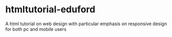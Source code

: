 # htmltutorial-eduford
A html tutorial on web design with particular emphasis on responsive design for both pc and mobile users
